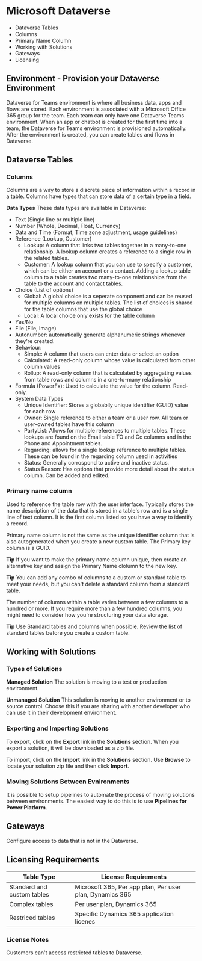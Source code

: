 # Microsoft Dataverse

- Dataverse Tables
- Columns
- Primary Name Column
- Working with Solutions
- Gateways
- Licensing

## Environment - Provision your Dataverse Environment
Dataverse for Teams environment is where all business data, apps and flows are stored. Each environment is associated with a Microsoft Office 365 group for the team. Each team can only have one Dataverse Teams environment. When an app or chatbot is created for the first time into a team, the Dataverse for Teams environment is provisioned automatically. After the environment is created, you can create tables and flows in Dataverse.

## Dataverse Tables

### Columns
Columns are a way to store a discrete piece of information within a record in a table. Columns have types that can store data of a certain type in a field. 

**Data Types** 
These data types are available in Dataverse:

- Text (Single line or multiple line)
- Number (Whole, Decimal, Float, Currency)
- Data and Time (Format, Time zone adjustment, usage guidelines)
- Reference (Lookup, Customer)
  - Lookup: A column that links two tables together in a many-to-one relationship. A lookup column creates a reference to a single row in the related tables.
  - Customer: A lookup column that you can use to specify a customer, which can be either an account or a contact. Adding a lookup table column to a table creates two many-to-one relationships from the table to the account and contact tables.
- Choice (List of options)
  - Global: A global choice is a seperate component and can be reused for multiple columns on multiple tables. The list of choices is shared for the table columns that use the global choice
  - Local: A local choice only exists for the table column
- Yes/No
- File (File, Image)
- Autonumber: automatically generate alphanumeric strings whenever they're created.
- Behaviour:
  - Simple: A column that users can enter data or select an option
  - Calculated: A read-only column whose value is calculated from other column values
  - Rollup: A read-only column that is calculated by aggregating values from table rows and columns in a one-to-many relationship
- Formula (PowerFx): Used to calculate the value for the column. Read-only. 
- System Data Types
  - Unique Identifier: Stores a globablly unique identifier (GUID) value for each row
  - Owner: Single reference to either a team or a user row. All team or user-owned tables have this column
  - PartyList: Allows for multiple references to multiple tables. These lookups are found on the Email table TO and Cc columns and in the Phone and Appointment tables.
  - Regarding: allows for a single lookup reference to multiple tables. These can be found in the regarding column used in activities
  - Status: Generally corrospond to active and inactive status.
  - Status Reason: Has options that provide more detail about the status column. Can be added and edited.
 
### Primary name column
Used to reference the table row with the user interface. Typically stores the name description of the data that is stored in a table's row and is a single line of text column. It is the first column listed so you have a way to identify a record.

Primary name column is not the same as the unique identifier column that is also autogenerated when you create a new custom table. The Primary key column is a GUID.

**Tip** If you want to make the primary name column unique, then create an alternative key and assign the Primary Name clolumn to the new key.
 
**Tip** You can add any combo of columns to a custom or standard table to meet your needs, but you can't delete a standard column from a standard table.  

The number of columns within a table varies between a few columns to a hundred or more. If you require more than a few hundred columns, you might need to consider how you're structuring your data storage.

**Tip** Use Standard tables and columns when possible. Review the list of standard tables before you create a custom table.


## Working with Solutions

### Types of Solutions

**Managed Solution**
The solution is moving to a test or production environment.

**Unmanaged Solution**
This solution is moving to another environment or to source control. 
Choose this if you are sharing with another developer who can use it in their development environment.

### Exporting and Importing Solutions

To export, click on the **Export** link in the **Solutions** section. When you export a solution, it will be downloaded as a zip file.

To import, click on the **Import** link in the **Solutions** section. Use **Browse** to locate your solution zip file and then click **Import**.

### Moving Solutions Between Evnironments
It is possible to setup pipelines to automate the process of moving solutions between environments. The easiest way to do this is to use **Pipelines for Power Platform**.

## Gateways
Configure access to data that is not in the Dataverse.

## Licensing Requirements
| Table Type                  | License Requirements                                     |
|-----------------------------|----------------------------------------------------------|
| Standard and custom tables  | Microsoft 365, Per app plan, Per user plan, Dynamics 365 |
| Complex tables              | Per user plan, Dynamics 365                              |
| Restriced tables            | Specific Dynamics 365 application licenes                |

### License Notes
Customers can't access restricted tables to Dataverse.
